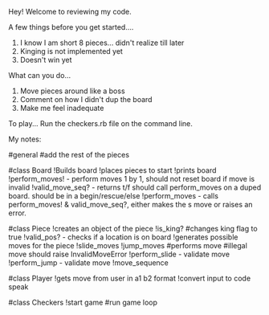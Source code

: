 Hey! Welcome to reviewing my code.

A few things before you get started....
1. I know I am short 8 pieces... didn't realize till later
2. Kinging is not implemented yet
3. Doesn't win yet

What can you do...
1. Move pieces around like a boss
2. Comment on how I didn't dup the board
3. Make me feel inadequate

To play...
Run the checkers.rb file on the command line.



My notes:

#general
  #add the rest of the pieces

#class Board
  !Builds board
  !places pieces to start
  !prints board
  !perform_moves! - perform moves 1 by 1, should not reset board if
   move is invalid
  !valid_move_seq? - returns t/f should call perform_moves on a duped board.
   should be in a begin/rescue/else
  !perform_moves - calls perform_moves! & valid_move_seq?, either makes the s
   move or raises an error.

#class Piece
  !creates an object of the piece
  !is_king?
  #changes king flag to true
  !valid_pos? - checks if a location is on board
  !generates possible moves for the piece
    !slide_moves
    !jump_moves
  #performs move
    #illegal move should raise InvalidMoveError
    !perform_slide - validate move
    !perform_jump - validate move
    !move_sequence

#class Player
  !gets move from user in a1 b2 format
  !convert input to code speak

#class Checkers
  !start game
  #run game loop